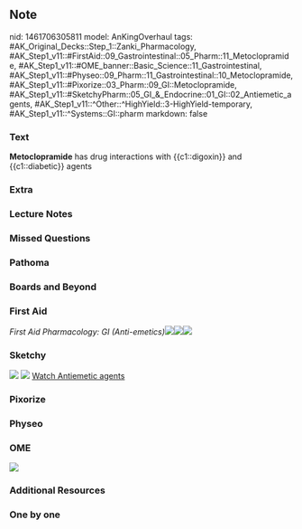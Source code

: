## Note
nid: 1461706305811
model: AnKingOverhaul
tags: #AK_Original_Decks::Step_1::Zanki_Pharmacology, #AK_Step1_v11::#FirstAid::09_Gastrointestinal::05_Pharm::11_Metoclopramide, #AK_Step1_v11::#OME_banner::Basic_Science::11_Gastrointestinal, #AK_Step1_v11::#Physeo::09_Pharm::11_Gastrointestinal::10_Metoclopramide, #AK_Step1_v11::#Pixorize::03_Pharm::09_GI::Metoclopramide, #AK_Step1_v11::#SketchyPharm::05_GI_&_Endocrine::01_GI::02_Antiemetic_agents, #AK_Step1_v11::^Other::^HighYield::3-HighYield-temporary, #AK_Step1_v11::^Systems::GI::pharm
markdown: false

### Text
<div>
  <b>Metoclopramide</b> has drug interactions with {{c1::digoxin}}
  and {{c1::diabetic}} agents
</div>

### Extra


### Lecture Notes


### Missed Questions


### Pathoma


### Boards and Beyond


### First Aid
<i>First Aid Pharmacology: GI (Anti-emetics)</i><img src=
"paste-18580028522499.jpg"><img src=
"paste-436647850147843.jpg"><img src="paste-784535906156547.jpg">

### Sketchy
<img src="Screen%20Shot%202019-09-17%20at%209.07.42%20AM.png">
<img src="Screen%20Shot%202019-09-17%20at%209.08.12%20AM.png">
<a href=
"https://dashboard.sketchy.com/study/medical/courses/medical-pharmacology/units/medical-pharmacology-gi-endocrine/videos/medical-pharmacology-gi-and-endocrine-gi-antiemetic-agents?utm_source=anki&utm_medium=partnership&utm_campaign=february_update&utm_content=medical">
Watch Antiemetic agents</a>

### Pixorize


### Physeo


### OME
<div class="ome-widget">
  <a href=
  "https://onlinemeded.org/spa/gastrointestinal?ref=anki"><img src=
  "_OME_AnkiFlashcards_Topic_2.png"></a>
</div>

### Additional Resources


### One by one

